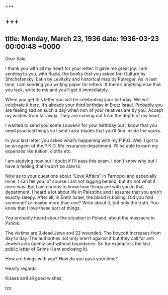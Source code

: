 +++

+++
---
title: Monday, March 23, 1936
date: 1936-03-23 00:00:48 +0000  
---

Dear Salo,

I thank you with all my heart for your letter. It gave me great joy. I am sending to you, with Ruzia, the books that you asked for: Culture by Shtchefansky, Latin by Levitzky and historical map by Putreger. As in last time, I am sending you writing paper for letters. If there’s anything else that you lack, write to me and you’ll get it immediately.

When you get this letter you will be celebrating your birthday. We will celebrate it here. It’s already your third birthday in Eretz Israel. Probably you are feeling sad on such a day when non of your relatives are by you. Accept my wishes from far away. They are coming out from the depth of my heart.

I wanted to send you some souvenir for your birthday but I know that you need practical things so I sent razor blades that you’ll find inside the socks.

In your last letter you asked what’s happening with my P.K.O. Well, I got to be an agent of the P.K.O. life insurance department. I’ll be able to earn my expenses like tuition, cloths etc.

I am studying now but I doubt if I’ll pass this exam. I don’t know why but I have a feeling that I won’t be able to.

Now as to your questions about “Love Affairs” in Tarnopol and especially mine, I can tell you: of course I am not lagging behind, but it’s not what it once was. But I am curious to know how things are with you in that department. I heard a lot about life in Palestine and I assume that you aren’t exactly sleepy. After all, in Eretz Israel, the blood is <a title="This must mean that he heard about sexual freedom in Palestine">boiling</a>. Did you find someone? or maybe more than one? Write about it, but only the truth. You know that I love these sort of things.

You probably heard about the situation in Poland, about the massacre in Pshitik.

The victims are 3 dead Jews and 22 wounded. The boycott increases from day to day. The authorities not only aren’t against it but they call for anti Jewish acts openly and without boundaries. So for example is the last public letter of Grims (I am enclosing it).

How are things with you? How do you pass your time?

Hearty regards,

Kisses and all good wishes,

Izo